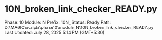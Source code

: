 # 10N_broken_link_checker_READY.py

Phase: 10
Module: N
Prefix: 10N_
Status: Ready
Path: D:\MAGIC\scripts\phase10\module_N\10N_broken_link_checker_READY.py
Last Updated: July 28, 2025 5:14 PM (GMT+5:30)
